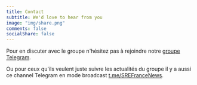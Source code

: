 ```yaml
---
title: Contact
subtitle: We'd love to hear from you
image: "img/share.png"
comments: false
socialShare: false
---
```


Pour en discuter avec le groupe n'hésitez pas à rejoindre notre [groupe
Telegram](https://t.me/joinchat/I3E-86O8PV7Dl3RO).

Ou pour ceux qu'ils veulent juste suivre les actualités du groupe il y a aussi
ce channel Telegram en mode broadcast
[t.me/SREFranceNews](https://t.me/SREFranceNews).
